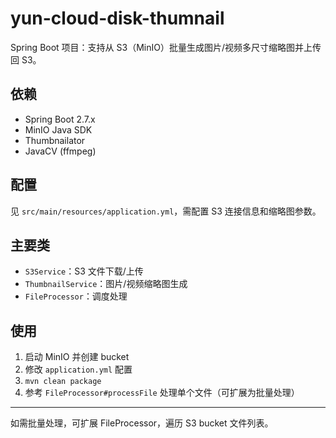 # yun-cloud-disk-thumnail

Spring Boot 项目：支持从 S3（MinIO）批量生成图片/视频多尺寸缩略图并上传回 S3。

## 依赖
- Spring Boot 2.7.x
- MinIO Java SDK
- Thumbnailator
- JavaCV (ffmpeg)

## 配置
见 `src/main/resources/application.yml`，需配置 S3 连接信息和缩略图参数。

## 主要类
- `S3Service`：S3 文件下载/上传
- `ThumbnailService`：图片/视频缩略图生成
- `FileProcessor`：调度处理

## 使用
1. 启动 MinIO 并创建 bucket
2. 修改 `application.yml` 配置
3. `mvn clean package`
4. 参考 `FileProcessor#processFile` 处理单个文件（可扩展为批量处理）

---
如需批量处理，可扩展 FileProcessor，遍历 S3 bucket 文件列表。 